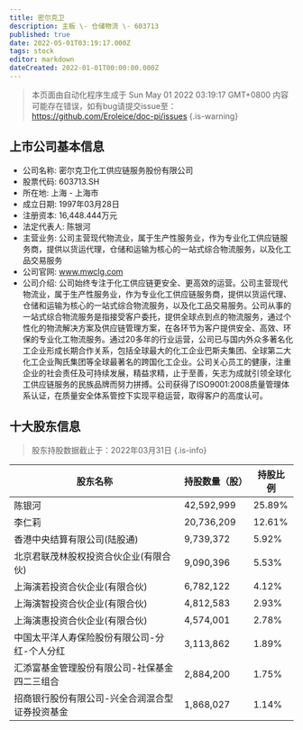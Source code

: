 ```yaml
---
title: 密尔克卫
description: 主板 \- 仓储物流 \- 603713
published: true
date: 2022-05-01T03:19:17.000Z
tags: stock
editor: markdown
dateCreated: 2022-01-01T00:00:00.000Z
---
```


> 本页面由自动化程序生成于 Sun May 01 2022 03:19:17 GMT+0800
> 内容可能存在错误，如有bug请提交issue至：https://github.com/Eroleice/doc-pi/issues
{.is-warning}

## 上市公司基本信息
- 公司名称: 密尔克卫化工供应链服务股份有限公司
- 股票代码: 603713.SH
- 所在地: 上海 - 上海市
- 成立日期: 1997年03月28日
- 注册资本: 16,448.444万元
- 法定代表人: 陈银河
- 主营业务: 公司主营现代物流业，属于生产性服务业，作为专业化工供应链服务商，提供以货运代理，仓储和运输为核心的一站式综合物流服务，以及化工品交易服务
- 公司官网: www.mwclg.com
- 公司介绍: 公司始终专注于化工供应链更安全、更高效的运营。公司主营现代物流业，属于生产性服务业，作为专业化工供应链服务商，提供以货运代理、仓储和运输为核心的一站式综合物流服务，以及化工品交易服务。公司从事的一站式综合物流服务是指接受客户委托，提供全球点到点的物流服务，通过个性化的物流解决方案及供应链管理方案，在各环节为客户提供安全、高效、环保的专业化工物流服务。通过20多年的行业运营，公司已与国内外众多著名化工企业形成长期合作关系，包括全球最大的化工企业巴斯夫集团、全球第二大化工企业陶氏集团等全球最著名的跨国化工企业。公司关心员工的健康，注重企业的社会责任及可持续发展，精益求精，止于至善，矢志为成就引领全球化工供应链服务的民族品牌而努力拼搏。公司获得了ISO9001:2008质量管理体系认证，在质量安全体系管控下实现平稳运营，取得客户的高度认可。


## 十大股东信息
> 股东持股数据截止于：2022年03月31日
{.is-info}

| 股东名称 | 持股数量（股） | 持股比例 |
| --- | --- | --- |
| 陈银河 | 42,592,999 | 25.89% |
| 李仁莉 | 20,736,209 | 12.61% |
| 香港中央结算有限公司(陆股通) | 9,739,372 | 5.92% |
| 北京君联茂林股权投资合伙企业(有限合伙) | 9,090,396 | 5.53% |
| 上海演若投资合伙企业(有限合伙) | 6,782,122 | 4.12% |
| 上海演智投资合伙企业(有限合伙) | 4,812,583 | 2.93% |
| 上海演惠投资合伙企业(有限合伙) | 4,574,001 | 2.78% |
| 中国太平洋人寿保险股份有限公司-分红-个人分红 | 3,113,862 | 1.89% |
| 汇添富基金管理股份有限公司-社保基金四二三组合 | 2,884,200 | 1.75% |
| 招商银行股份有限公司-兴全合润混合型证券投资基金 | 1,868,027 | 1.14% |




